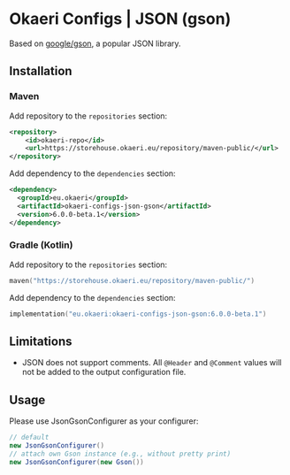 # Okaeri Configs | JSON (gson)

Based on [google/gson](https://github.com/google/gson), a popular JSON library.

## Installation

### Maven

Add repository to the `repositories` section:

```xml
<repository>
    <id>okaeri-repo</id>
    <url>https://storehouse.okaeri.eu/repository/maven-public/</url>
</repository>
```

Add dependency to the `dependencies` section:

```xml
<dependency>
  <groupId>eu.okaeri</groupId>
  <artifactId>okaeri-configs-json-gson</artifactId>
  <version>6.0.0-beta.1</version>
</dependency>
```

### Gradle (Kotlin)

Add repository to the `repositories` section:

```kotlin
maven("https://storehouse.okaeri.eu/repository/maven-public/")
```

Add dependency to the `dependencies` section:

```kotlin
implementation("eu.okaeri:okaeri-configs-json-gson:6.0.0-beta.1")
```

## Limitations

- JSON does not support comments. All `@Header` and `@Comment` values will not be added to the output configuration file.

## Usage

Please use JsonGsonConfigurer as your configurer:

```java
// default
new JsonGsonConfigurer()
// attach own Gson instance (e.g., without pretty print)
new JsonGsonConfigurer(new Gson())
```
